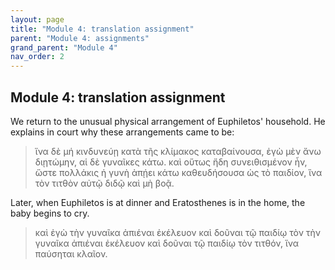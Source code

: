 ```yaml
---
layout: page
title: "Module 4: translation assignment"
parent: "Module 4: assignments"
grand_parent: "Module 4"
nav_order: 2
---
```


## Module 4: translation assignment

We return to the unusual physical arrangement of Euphiletos' household. He explains in court why these arrangements came to be:

> ἵνα δὲ μή κινδυνεύῃ κατὰ τῆς κλίμακος καταβαίνουσα, ἐγὼ μὲν ἄνω διῃτώμην, αἱ δὲ γυναῖκες κάτω. καὶ οὕτως ἤδη συνειθισμένον ἦν, ὥστε πολλάκις ἡ γυνὴ ἀπῄει κάτω καθευδήσουσα ὡς τὸ παιδίον, ἵνα τὸν τιτθὸν αὐτῷ διδῷ καὶ μὴ βοᾷ.

Later, when Euphiletos is at dinner and Eratosthenes is in the home, the baby begins to cry.

> καὶ ἐγὼ τὴν γυναῖκα ἀπιέναι ἐκέλευον καὶ δοῦναι τῷ παιδίῳ τὸν τὴν γυναῖκα ἀπιέναι ἐκέλευον καὶ δοῦναι τῷ παιδίῳ τὸν τιτθόν, ἵνα παύσηται κλαῖον.
